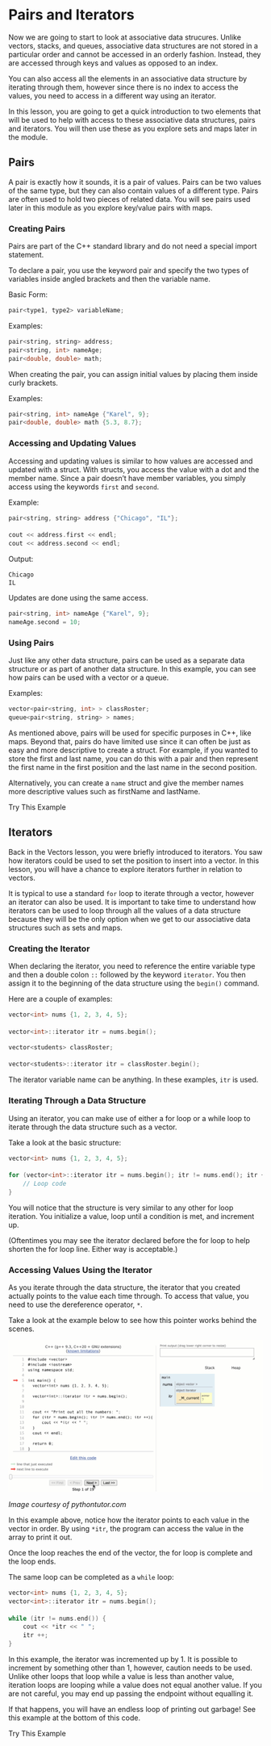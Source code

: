 # Pairs and Iterators

Now we are going to start to look at associative data strucures. Unlike vectors, stacks, and queues, associative data structures are not stored in a particular order and cannot be accessed in an orderly fashion. Instead, they are accessed through keys and values as opposed to an index.

You can also access all the elements in an associative data structure by iterating through them, however since there is no index to access the values, you need to access in a different way using an iterator.

In this lesson, you are going to get a quick introduction to two elements that will be used to help with access to these associative data structures, pairs and iterators. You will then use these as you explore sets and maps later in the module.

## Pairs

A pair is exactly how it sounds, it is a pair of values. Pairs can be two values of the same type, but they can also contain values of a different type. Pairs are often used to hold two pieces of related data. You will see pairs used later in this module as you explore key/value pairs with maps.

### Creating Pairs

Pairs are part of the C++ standard library and do not need a special import statement.

To declare a pair, you use the keyword pair and specify the two types of variables inside angled brackets and then the variable name.

Basic Form:
```c++
pair<type1, type2> variableName;
```

Examples:
```c++
pair<string, string> address;
pair<string, int> nameAge;
pair<double, double> math;
```

When creating the pair, you can assign initial values by placing them inside curly brackets.

Examples:
```c++
pair<string, int> nameAge {"Karel", 9};
pair<double, double> math {5.3, 8.7};
```

### Accessing and Updating Values

Accessing and updating values is similar to how values are accessed and updated with a struct. With structs, you access the value with a dot and the member name. Since a pair doesn’t have member variables, you simply access using the keywords `first` and `second`.

Example:
```c++
pair<string, string> address {"Chicago", "IL"};

cout << address.first << endl;
cout << address.second << endl;
```
Output:
```
Chicago
IL
```
Updates are done using the same access.
```c++
pair<string, int> nameAge {"Karel", 9};
nameAge.second = 10;
```

### Using Pairs

Just like any other data structure, pairs can be used as a separate data structure or as part of another data structure. In this example, you can see how pairs can be used with a vector or a queue.

Examples:
```c++
vector<pair<string, int> > classRoster;
queue<pair<string, string> > names;
```
As mentioned above, pairs will be used for specific purposes in C++, like maps. Beyond that, pairs do have limited use since it can often be just as easy and more descriptive to create a struct. For example, if you wanted to store the first and last name, you can do this with a pair and then represent the first name in the first position and the last name in the second position.

Alternatively, you can create a `name` struct and give the member names more descriptive values such as firstName and lastName.

Try This Example

## Iterators

Back in the Vectors lesson, you were briefly introduced to iterators. You saw how iterators could be used to set the position to insert into a vector. In this lesson, you will have a chance to explore iterators further in relation to vectors.

It is typical to use a standard `for` loop to iterate through a vector, however an iterator can also be used. It is important to take time to understand how iterators can be used to loop through all the values of a data structure because they will be the only option when we get to our associative data structures such as sets and maps.

### Creating the Iterator

When declaring the iterator, you need to reference the entire variable type and then a double colon `::` followed by the keyword `iterator`. You then assign it to the beginning of the data structure using the `begin()` command.

Here are a couple of examples:
```c++
vector<int> nums {1, 2, 3, 4, 5};

vector<int>::iterator itr = nums.begin();
```
```c++
vector<students> classRoster;

vector<students>::iterator itr = classRoster.begin();
```
The iterator variable name can be anything. In these examples, `itr` is used.

### Iterating Through a Data Structure

Using an iterator, you can make use of either a for loop or a while loop to iterate through the data structure such as a vector.

Take a look at the basic structure:
```c++
vector<int> nums {1, 2, 3, 4, 5};

for (vector<int>::iterator itr = nums.begin(); itr != nums.end(); itr ++) {
    // Loop code
}
```
You will notice that the structure is very similar to any other for loop iteration. You initialize a value, loop until a condition is met, and increment up.

(Oftentimes you may see the iterator declared before the for loop to help shorten the for loop line. Either way is acceptable.)

### Accessing Values Using the Iterator

As you iterate through the data structure, the iterator that you created actually points to the value each time through. To access that value, you need to use the dereference operator, `*`.

Take a look at the example below to see how this pointer works behind the scenes.

<img src="iterator.gif">

*Image courtesy of pythontutor.com*

In this example above, notice how the iterator points to each value in the vector in order. By using `*itr`, the program can access the value in the array to print it out.

Once the loop reaches the end of the vector, the for loop is complete and the loop ends.

The same loop can be completed as a `while` loop:
```c++
vector<int> nums {1, 2, 3, 4, 5};
vector<int>::iterator itr = nums.begin();

while (itr != nums.end()) {
    cout << *itr << " ";
    itr ++;
}
```
In this example, the iterator was incremented up by 1. It is possible to increment by something other than 1, however, caution needs to be used. Unlike other loops that loop while a value is less than another value, iteration loops are looping while a value does not equal another value. If you are not careful, you may end up passing the endpoint without equalling it.

If that happens, you will have an endless loop of printing out garbage! See this example at the bottom of this code.

Try This Example